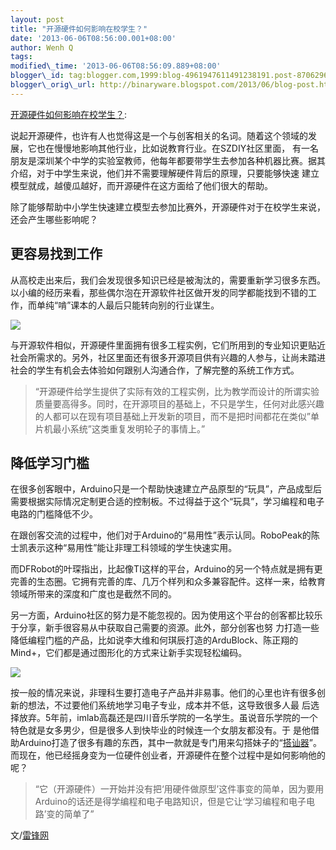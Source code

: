 ```yaml
--- 
layout: post 
title: "开源硬件如何影响在校学生？" 
date: '2013-06-06T08:56:00.001+08:00' 
author: Wenh Q
tags:
modified\_time: '2013-06-06T08:56:09.889+08:00' 
blogger\_id: tag:blogger.com,1999:blog-4961947611491238191.post-8706296051406527880
blogger\_orig\_url: http://binaryware.blogspot.com/2013/06/blog-post.html
---
```

[开源硬件如何影响在校学生？](http://www.oschina.net/news/41159/openhardware-education-student):

说起开源硬件，也许有人也觉得这是一个与创客相关的名词。随着这个领域的发展，它也在慢慢地影响其他行业，比如说教育行业。在SZDIY社区里面，
有一名朋友是深圳某个中学的实验室教师，他每年都要带学生去参加各种机器比赛。据其介绍，对于中学生来说，他们并不需要理解硬件背后的原理，只要能够快速
建立模型就成，越傻瓜越好，而开源硬件在这方面给了他们很大的帮助。

除了能够帮助中小学生快速建立模型去参加比赛外，开源硬件对于在校学生来说，还会产生哪些影响呢？

**更容易找到工作**
------------------

从高校走出来后，我们会发现很多知识已经是被淘汰的，需要重新学习很多东西。以小编的经历来看，那些偶尔泡在开源软件社区做开发的同学都能找到不错的工作，而单纯“啃”课本的人最后只能转向别的行业谋生。

![](http://static.oschina.net/uploads/img/201306/06070419_zXDR.jpg)

与开源软件相似，开源硬件里面拥有很多工程实例，它们所用到的专业知识更贴近社会所需求的。另外，社区里面还有很多开源项目供有兴趣的人参与，让尚未踏进社会的学生有机会去体验如何跟别人沟通合作，了解完整的系统工作方式。

> “开源硬件给学生提供了实际有效的工程实例，比为教学而设计的所谓实验质量要高得多。同时，在开源项目的基础上，不只是学生，任何对此感兴趣的人都可以在现有项目基础上开发新的项目，而不是把时间都花在类似”单片机最小系统”这类重复发明轮子的事情上。”

**降低学习门槛**
----------------

在很多创客眼中，Arduino只是一个帮助快速建立产品原型的“玩具”，产品成型后需要根据实际情况定制更合适的控制板。不过得益于这个“玩具”，学习编程和电子电路的门槛降低不少。

在跟创客交流的过程中，他们对于Arduino的“易用性”表示认同。RoboPeak的陈士凯表示这种“易用性”能让非理工科领域的学生快速实用。

而DFRobot的叶琛指出，比起像TI这样的平台，Arduino的另一个特点就是拥有更完善的生态圈。它拥有完善的库、几万个样列和众多兼容配件。这样一来，给教育领域所带来的深度和广度也是截然不同的。

另一方面，Arduino社区的努力是不能忽视的。因为使用这个平台的创客都比较乐于分享，新手很容易从中获取自己需要的资源。此外，部分创客也努
力打造一些降低编程门槛的产品，比如说李大维和何琪辰打造的ArduBlock、陈正翔的Mind+，它们都是通过图形化的方式来让新手实现轻松编码。

![](http://static.oschina.net/uploads/img/201306/06070419_n1L9.jpg)

按一般的情况来说，非理科生要打造电子产品并非易事。他们的心里也许有很多创新的想法，不过要他们系统地学习电子专业，成本并不低，这导致很多人最
后选择放弃。5年前，imlab高磊还是四川音乐学院的一名学生。虽说音乐学院的一个特色就是女多男少，但是很多人到快毕业的时候连一个女朋友都没有。于
是他借助Arduino打造了很多有趣的东西，其中一款就是专门用来勾搭妹子的“[搭讪器](http://imlab.cc/whale/?p=193)”。而现在，他已经摇身变为一位硬件创业者，开源硬件在整个过程中是如何影响他的呢？

> “它（开源硬件）一开始并没有把‘用硬件做原型’这件事变的简单，因为要用Arduino的话还是得学编程和电子电路知识，但是它让‘学习编程和电子电路’变的简单了”

文/[雷锋网](http://www.leiphone.com/openhardware-education-student.html)
